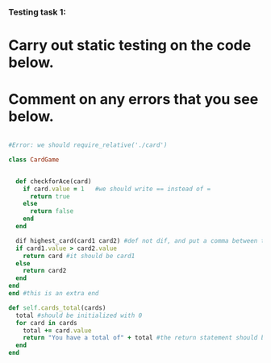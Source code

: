 ### Testing task 1:

# Carry out static testing on the code below.
# Comment on any errors that you see below.
```ruby

#Error: we should require_relative('./card')

class CardGame


  def checkforAce(card)
    if card.value = 1   #we should write == instead of =
      return true
    else
      return false
    end
  end

  dif highest_card(card1 card2) #def not dif, and put a comma between the arguments -> (card1, card2)
  if card1.value > card2.value
    return card #it should be card1
  else
    return card2
  end
end
end #this is an extra end

def self.cards_total(cards)
  total #should be initialized with 0
  for card in cards
    total += card.value
    return "You have a total of" + total #the return statement should be after the for loop
  end
end
```
